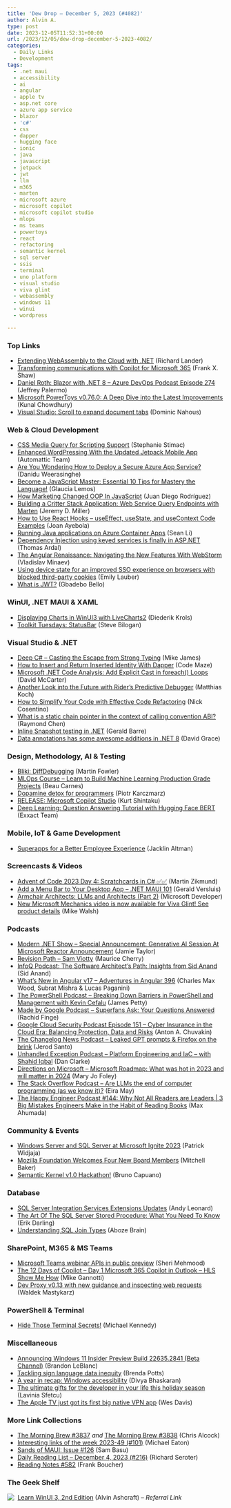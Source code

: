 ```yaml
---
title: 'Dew Drop – December 5, 2023 (#4082)'
author: Alvin A.
type: post
date: 2023-12-05T11:52:31+00:00
url: /2023/12/05/dew-drop-december-5-2023-4082/
categories:
  - Daily Links
  - Development
tags:
  - .net maui
  - accessibility
  - ai
  - angular
  - apple tv
  - asp.net core
  - azure app service
  - blazor
  - 'c#'
  - css
  - dapper
  - hugging face
  - ionic
  - java
  - javascript
  - jetpack
  - jwt
  - llm
  - m365
  - marten
  - microsoft azure
  - microsoft copilot
  - microsoft copilot studio
  - mlops
  - ms teams
  - powertoys
  - react
  - refactoring
  - semantic kernel
  - sql server
  - ssis
  - terminal
  - uno platform
  - visual studio
  - viva glint
  - webassembly
  - windows 11
  - winui
  - wordpress

---
```

### <a name="top"></a>Top Links

  * <a href="https://devblogs.microsoft.com/dotnet/extending-web-assembly-to-the-cloud/" target="_blank" rel="noopener">Extending WebAssembly to the Cloud with .NET</a> (Richard Lander)
  * <a href="https://blogs.microsoft.com/blog/2023/12/04/transforming-communications-with-copilot-for-microsoft-365/" target="_blank" rel="noopener">Transforming communications with Copilot for Microsoft 365</a> (Frank X. Shaw)
  * <a href="http://feed.azuredevops.show/daniel-roth-blazor-with-net-8-episode-274" target="_blank" rel="noopener">Daniel Roth: Blazor with .NET 8 &#8211; Azure DevOps Podcast Episode 274</a> (Jeffrey Palermo)
  * <a href="https://www.kunal-chowdhury.com/2023/12/powertoys-v0.76.0.html" target="_blank" rel="noopener">Microsoft PowerToys v0.76.0: A Deep Dive into the Latest Improvements</a> (Kunal Chowdhury)
  * <a href="https://devblogs.microsoft.com/visualstudio/scroll-to-expand-document-tabs/" target="_blank" rel="noopener">Visual Studio: Scroll to expand document tabs</a> (Dominic Nahous)



### <a name="web"></a>Web & Cloud Development

  * <a href="https://blog.stephaniestimac.com/posts/2023/12/css-media-query-scripting/" target="_blank" rel="noopener">CSS Media Query for Scripting Support</a> (Stephanie Stimac)
  * <a href="https://wordpress.com/blog/2023/12/04/jetpack-app-updates/" target="_blank" rel="noopener">Enhanced WordPressing With the Updated Jetpack Mobile App</a> (Automattic Team)
  * <a href="https://arinco.com.au/blog/are-you-wondering-how-to-deploy-a-secure-azure-app-service/" target="_blank" rel="noopener">Are You Wondering How to Deploy a Secure Azure App Service?</a> (Danidu Weerasinghe)
  * <a href="https://techcommunity.microsoft.com/t5/educator-developer-blog/become-a-javascript-master-essential-10-tips-for-mastery-the/ba-p/3996356" target="_blank" rel="noopener">Become a JavaScript Master: Essential 10 Tips for Mastery the Language!</a> (Glaucia Lemos)
  * <a href="https://smashingmagazine.com/2023/12/marketing-changed-oop-javascript/" target="_blank" rel="noopener">How Marketing Changed OOP In JavaScript</a> (Juan Diego Rodríguez)
  * <a href="https://jeremydmiller.com/2023/12/04/building-a-critter-stack-application-web-service-query-endpoints-with-marten/" target="_blank" rel="noopener">Building a Critter Stack Application: Web Service Query Endpoints with Marten</a> (Jeremy D. Miller)
  * <a href="https://www.freecodecamp.org/news/react-hooks-useeffect-usestate-and-usecontext/" target="_blank" rel="noopener">How to Use React Hooks – useEffect, useState, and useContext Code Examples</a> (Joan Ayebola)
  * <a href="https://techcommunity.microsoft.com/t5/apps-on-azure-blog/running-java-applications-on-azure-container-apps/ba-p/3997852" target="_blank" rel="noopener">Running Java applications on Azure Container Apps</a> (Sean Li)
  * <a href="https://blog.elmah.io/dependency-injection-using-keyed-services-is-finally-in-asp-net/" target="_blank" rel="noopener">Dependency Injection using keyed services is finally in ASP.NET</a> (Thomas Ardal)
  * <a href="https://blog.jetbrains.com/webstorm/2023/12/the-angular-renaissance-navigating-the-new-features-with-webstorm/" target="_blank" rel="noopener">The Angular Renaissance: Navigating the New Features With WebStorm</a> (Vladislav Minaev)
  * <a href="https://devblogs.microsoft.com/identity/managed-devices-for-blocked-third-party-cookies/" target="_blank" rel="noopener">Using device state for an improved SSO experience on browsers with blocked third-party cookies</a> (Emily Lauber)
  * <a href="https://blog.postman.com/what-is-jwt/" target="_blank" rel="noopener">What is JWT?</a> (Gbadebo Bello)



### <a name="silverlight"></a>WinUI, .NET MAUI & XAML

  * <a href="https://xamlbrewer.wordpress.com/2023/12/04/displaying-charts-in-winui3-with-livecharts2/" target="_blank" rel="noopener">Displaying Charts in WinUI3 with LiveCharts2</a> (Diederik Krols)
  * <a href="https://kazo0.dev/toolkit-tuesday/2023/12/05/toolkit-tuesday-statusbar.html" target="_blank" rel="noopener">Toolkit Tuesdays: StatusBar</a> (Steve Bilogan)



### <a name="dotnet"></a>Visual Studio & .NET

  * <a href="http://www.i-programmer.info/programming/100-c/493-casting-the-escape-from-strong-typing.html" target="_blank" rel="noopener">Deep C# &#8211; Casting the Escape from Strong Typing</a> (Mike James)
  * <a href="https://code-maze.com/insert-and-return-inserted-identity-with-dapper/" target="_blank" rel="noopener">How to Insert and Return Inserted Identity With Dapper</a> (Code Maze)
  * <a href="https://dotnettips.wordpress.com/2023/12/05/microsoft-net-code-analysis-add-explicit-cast-in-foreach-loops/" target="_blank" rel="noopener">Microsoft .NET Code Analysis: Add Explicit Cast in foreach() Loops</a> (David McCarter)
  * <a href="https://blog.jetbrains.com/dotnet/2023/12/04/another-look-into-the-future-with-riders-predictive-debugger/" target="_blank" rel="noopener">Another Look into the Future with Rider’s Predictive Debugger</a> (Matthias Koch)
  * <a href="https://www.devleader.ca/2023/12/04/how-to-simplify-your-code-with-effective-code-refactoring/" target="_blank" rel="noopener">How to Simplify Your Code with Effective Code Refactoring</a> (Nick Cosentino)
  * <a href="https://devblogs.microsoft.com/oldnewthing/20231204-00/?p=109095" target="_blank" rel="noopener">What is a static chain pointer in the context of calling convention ABI?</a> (Raymond Chen)
  * <a href="https://www.meziantou.net/inline-snapshot-testing-in-dotnet.htm" target="_blank" rel="noopener">Inline Snapshot testing in .NET</a> (Gerald Barre)
  * <a href="https://www.roundthecode.com/dotnet-tutorials/data-annotations-awesome-additions-dotnet-8" target="_blank" rel="noopener">Data annotations has some awesome additions in .NET 8</a> (David Grace)



### <a name="design"></a>Design, Methodology, AI & Testing

  * <a href="https://martinfowler.com/bliki/DiffDebugging.html" target="_blank" rel="noopener">Bliki: DiffDebugging</a> (Martin Fowler)
  * <a href="https://www.freecodecamp.org/news/mlops-course-learn-to-build-machine-learning-production-grade-projects/" target="_blank" rel="noopener">MLOps Course – Learn to Build Machine Learning Production Grade Projects</a> (Beau Carnes)
  * <a href="https://contextkeeper.io/blog/dopamine-detox-for-programmers/" target="_blank" rel="noopener">Dopamine detox for programmers</a> (Piotr Karczmarz)
  * <a href="https://kurtsh.com/2023/12/04/release-microsoft-copilot-studio/" target="_blank" rel="noopener">RELEASE: Microsoft Copilot Studio</a> (Kurt Shintaku)
  * <a href="https://www.exxactcorp.com/blog/deep-learning/question-answering-tutorial-with-hugging-face-bert" target="_blank" rel="noopener">Deep Learning: Question Answering Tutorial with Hugging Face BERT</a> (Exxact Team)



### <a name="mobile"></a>Mobile, IoT & Game Development

  * <a href="https://ionic.io/blog/superapps-for-a-better-employee-experience" target="_blank" rel="noopener">Superapps for a Better Employee Experience</a> (Jacklin Altman)



### <a name="videos"></a>Screencasts & Videos

  * <a href="http://www.youtube.com/watch?v=j0ajTDnvaCA" target="_blank" rel="noopener">Advent of Code 2023 Day 4: Scratchcards in C# ✅✅</a> (Martin Zikmund)
  * <a href="http://www.youtube.com/watch?v=7LTYS7ZbhjM" target="_blank" rel="noopener">Add a Menu Bar to Your Desktop App &#8211; .NET MAUI 101</a> (Gerald Versluis)
  * <a href="http://www.youtube.com/watch?v=WC61Ei1ofxk" target="_blank" rel="noopener">Armchair Architects: LLMs and Architects (Part 2)</a> (Microsoft Developer)
  * <a href="https://techcommunity.microsoft.com/t5/viva-glint-blog/new-microsoft-mechanics-video-is-now-available-for-viva-glint/ba-p/3998702" target="_blank" rel="noopener">New Microsoft Mechanics video is now available for Viva Glint! See product details</a> (Mike Walsh)



### <a name="podcasts"></a>Podcasts

  * <a href="https://dotnetcore.show/season-6/special-announcement-generative-ai-session-at-microsoft-reactor/" target="_blank" rel="noopener">Modern .NET Show &#8211; Special Announcement: Generative AI Session At Microsoft Reactor Announcement</a> (Jamie Taylor)
  * <a href="https://revisionpath.com/sam-viotty" target="_blank" rel="noopener">Revision Path &#8211; Sam Viotty</a> (Maurice Cherry)
  * <a href="https://www.infoq.com/podcasts/sid-anand-software-architect-path/" target="_blank" rel="noopener">InfoQ Podcast: The Software Architect&#8217;s Path: Insights from Sid Anand</a> (Sid Anand)
  * <a href="https://topenddevs.com/podcasts/adventures-in-angular/episodes/what-s-new-in-angular-v17-aia-396" target="_blank" rel="noopener">What&#8217;s New in Angular v17 &#8211; Adventures in Angular 396</a> (Charles Max Wood, Subrat Mishra & Lucas Paganini)
  * <a href="https://powershell.org/2023/12/the-powershell-podcast-breaking-down-barriers-in-powershell-and-management-with-kevin-cefalu/" target="_blank" rel="noopener">The PowerShell Podcast &#8211; Breaking Down Barriers in PowerShell and Management with Kevin Cefalu</a> (James Petty)
  * <a href="https://shows.acast.com/made-by-google-podcast/episodes/656d8ef8b22d3a0012886c05" target="_blank" rel="noopener">Made by Google Podcast &#8211; Superfans Ask: Your Questions Answered</a> (Rachid Finge)
  * <a href="https://cloudsecuritypodcast.libsyn.com/ep151-cyber-insurance-in-the-cloud-era-balancing-protection-data-and-risks" target="_blank" rel="noopener">Google Cloud Security Podcast Episode 151 &#8211; Cyber Insurance in the Cloud Era: Balancing Protection, Data and Risks</a> (Anton A. Chuvakin)
  * <a href="https://changelog.com/news/73" target="_blank" rel="noopener">The Changelog News Podcast &#8211; Leaked GPT prompts & Firefox on the brink</a> (Jerod Santo)
  * <a href="https://unhandledexceptionpodcast.com/posts/0061-platformengineering/" target="_blank" rel="noopener">Unhandled Exception Podcast &#8211; Platform Engineering and IaC &#8211; with Shahid Iqbal</a> (Dan Clarke)
  * <a href="https://www.directionsonmicrosoft.com/members/microsoft-roadmap-what-was-hot-2023-and-will-matter-2024" target="_blank" rel="noopener">Directions on Microsoft &#8211; Microsoft Roadmap: What was hot in 2023 and will matter in 2024</a> (Mary Jo Foley)
  * <a href="https://stackoverflow.blog/2023/12/05/are-llms-the-end-of-computer-programming-as-we-know-it/" target="_blank" rel="noopener">The Stack Overflow Podcast &#8211; Are LLMs the end of computer programming (as we know it)?</a> (Eira May)
  * <a href="https://oasisofcourage.com/144-3-big-mistakes-engineers-make-in-the-habit-of-reading-books/" target="_blank" rel="noopener">The Happy Engineer Podcast #144: Why Not All Readers are Leaders | 3 Big Mistakes Engineers Make in the Habit of Reading Books</a> (Max Ahumada)



### <a name="events"></a>Community & Events

  * <a href="https://cloudblogs.microsoft.com/windowsserver/2023/12/04/windows-server-and-sql-server-at-microsoft-ignite-2023/" target="_blank" rel="noopener">Windows Server and SQL Server at Microsoft Ignite 2023</a> (Patrick Widjaja)
  * <a href="https://blog.mozilla.org/en/mozilla/mozilla-foundation-welcomes-four-new-board-members/" target="_blank" rel="noopener">Mozilla Foundation Welcomes Four New Board Members</a> (Mitchell Baker)
  * <a href="https://techcommunity.microsoft.com/t5/educator-developer-blog/semantic-kernel-v1-0-hackathon/ba-p/4000126" target="_blank" rel="noopener">Semantic Kernel v1.0 Hackathon!</a> (Bruno Capuano)



### <a name="sql"></a>Database

  * <a href="https://andyleonard.blog/2023/12/sql-server-integration-services-extensions-updates/" target="_blank" rel="noopener">SQL Server Integration Services Extensions Updates</a> (Andy Leonard)
  * <a href="https://erikdarling.com/the-art-of-the-sql-server-stored-procedure-what-you-need-to-know/" target="_blank" rel="noopener">The Art Of The SQL Server Stored Procedure: What You Need To Know</a> (Erik Darling)
  * <a href="https://www.red-gate.com/simple-talk/databases/postgresql/understanding-sql-join-types/" target="_blank" rel="noopener">Understanding SQL Join Types</a> (Aboze Brain)



### <a name="sp"></a>SharePoint, M365 & MS Teams

  * <a href="https://devblogs.microsoft.com/microsoft365dev/microsoft-teams-webinar-apis-in-public-preview/" target="_blank" rel="noopener">Microsoft Teams webinar APIs in public preview</a> (Sheri Mehmood)
  * <a href="https://techcommunity.microsoft.com/t5/healthcare-and-life-sciences/the-12-days-of-copilot-day-1-microsoft-365-copilot-in-outlook/ba-p/4000080" target="_blank" rel="noopener">The 12 Days of Copilot – Day 1 Microsoft 365 Copilot in Outlook &#8211; HLS Show Me How</a> (Mike Gannotti)
  * <a href="https://devblogs.microsoft.com/microsoft365dev/dev-proxy-v0-13-with-new-guidance-and-inspecting-web-requests/" target="_blank" rel="noopener">Dev Proxy v0.13 with new guidance and inspecting web requests</a> (Waldek Mastykarz)



### <a name="ps"></a>PowerShell & Terminal

  * <a href="https://mkennedy.codes/posts/hide-those-terminal-secrets/" target="_blank" rel="noopener">Hide Those Terminal Secrets!</a> (Michael Kennedy)



### <a name="misc"></a>Miscellaneous

  * <a href="https://blogs.windows.com/windows-insider/2023/12/04/announcing-windows-11-insider-preview-build-22635-2841-beta-channel/" target="_blank" rel="noopener">Announcing Windows 11 Insider Preview Build 22635.2841 (Beta Channel)</a> (Brandon LeBlanc)
  * <a href="https://www.microsoft.com/en-us/research/blog/tackling-sign-language-data-inequity/" target="_blank" rel="noopener">Tackling sign language data inequity</a> (Brenda Potts)
  * <a href="https://blogs.windows.com/windowsexperience/2023/12/04/a-year-in-recap-windows-accessibility/" target="_blank" rel="noopener">A year in recap: Windows accessibility</a> (Divya Bhaskaran)
  * <a href="https://github.blog/2023-12-04-the-ultimate-gifts-for-the-developer-in-your-life-this-holiday-season/" target="_blank" rel="noopener">The ultimate gifts for the developer in your life this holiday season</a> (Lavinia Sfetcu)
  * <a href="https://www.theverge.com/2023/12/4/23987742/expressvpn-apple-tv-vpn-app-tvos-17" target="_blank" rel="noopener">The Apple TV just got its first big native VPN app</a> (Wes Davis)



### <a name="links"></a>More Link Collections

  * <a href="https://blog.cwa.me.uk/2023/12/04/the-morning-brew-3837/" target="_blank" rel="noopener">The Morning Brew #3837</a> _and_ <a href="https://blog.cwa.me.uk/2023/12/05/the-morning-brew-3838/" target="_blank" rel="noopener">The Morning Brew #3838</a> (Chris Alcock)
  * <a href="https://samestuffdifferentday.net/2023/12/04/Interesting-links-of-the-week-2023-49/" target="_blank" rel="noopener">Interesting links of the week 2023-49 (#101)</a> (Michael Eaton)
  * <a href="https://www.telerik.com/blogs/sands-maui-issue-126" target="_blank" rel="noopener">Sands of MAUI: Issue #126</a> (Sam Basu)
  * <a href="https://seroter.com/2023/12/04/daily-reading-list-december-4-2023-216/" target="_blank" rel="noopener">Daily Reading List – December 4, 2023 (#216)</a> (Richard Seroter)
  * <a href="https://www.frankysnotes.com/2023/12/reading-notes-582.html" target="_blank" rel="noopener">Reading Notes #582</a> (Frank Boucher)



### <a name="shelf"></a>The Geek Shelf

<a href="https://www.amazon.com/dp/1805120069/?tag=amavin-20" target="_blank" rel="noopener"><img decoding="async" align="left" style="margin: 0px 4px 0px 0px; border: 0px currentcolor; border-image: none; float: left; display: inline; background-image: none;" src="https://m.media-amazon.com/images/I/41EyACcIdNL._SS135_.jpg" border="0" /></a>&nbsp;<a href="https://www.amazon.com/dp/1805120069/?tag=amavin-20" target="_blank" rel="noopener">Learn WinUI 3, 2nd Edition</a> (Alvin Ashcraft) _&#8211; Referral Link_